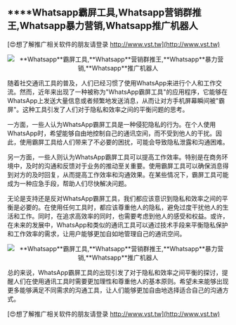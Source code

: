 ## ****Whatsapp**霸屏工具,**Whatsapp**营销群推王,**Whatsapp**暴力营销,**Whatsapp**推广机器人**

[😍想了解推广相关软件的朋友请登录 http://www.vst.tw](http://www.vst.tw)

 <center><img src="https://vst.tw/MP4/tuiguang/png/5.png" alt="**Whatsapp**霸屏工具,**Whatsapp**营销群推王,**Whatsapp**暴力营销,**Whatsapp**推广机器人"></center>

随着社交通讯工具的普及，人们已经习惯了使用WhatsApp来进行个人和工作交流。然而，近年来出现了一种被称为"WhatsApp霸屏工具"的应用程序，它能够在WhatsApp上发送大量信息或者频繁地发送消息，从而让对方手机屏幕瞬间被"霸屏"。这种工具引发了人们对于隐私和效率之间的平衡问题的思考。

一方面，一些人认为WhatsApp霸屏工具是一种侵犯隐私的行为。在个人使用WhatsApp时，希望能够自由地控制自己的通讯空间，而不受到他人的干扰。因此，使用霸屏工具给人们带来了不必要的困扰，可能会导致隐私泄露和沟通困难。

另一方面，一些人则认为WhatsApp霸屏工具可以提高工作效率。特别是在商务环境中，及时的沟通和反馈对于业务的推动至关重要。使用霸屏工具可以确保消息得到对方的及时回复，从而提高工作效率和沟通效果。在某些情况下，霸屏工具可能成为一种应急手段，帮助人们尽快解决问题。

无论是支持还是反对WhatsApp霸屏工具，我们都应该意识到隐私和效率之间的平衡是必要的。在使用任何工具时，都应该尊重他人的隐私，避免过度干扰他人的生活和工作。同时，在追求高效率的同时，也需要考虑到他人的感受和权益。或许，在未来的发展中，WhatsApp和类似的通讯工具可以通过技术手段来平衡隐私保护和工作效率的需求，让用户能够更加自如地管理自己的通讯空间。

 <center><img src="https://vst.tw/MP4/tuiguang/png/7.png" alt="**Whatsapp**霸屏工具,**Whatsapp**营销群推王,**Whatsapp**暴力营销,**Whatsapp**推广机器人"></center>

总的来说，WhatsApp霸屏工具的出现引发了对于隐私和效率之间平衡的探讨，提醒人们在使用通讯工具时需要更加理性和尊重他人的基本原则。希望未来能够出现更多能够满足不同需求的沟通工具，让人们能够更加自由地选择适合自己的沟通方式。

[😍想了解推广相关软件的朋友请登录 http://www.vst.tw](http://www.vst.tw)




